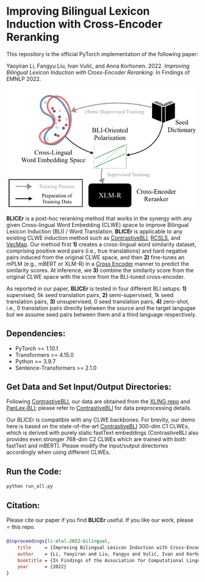 # Improving Bilingual Lexicon Induction with Cross-Encoder Reranking

This repository is the official PyTorch implementation of the following paper: 

Yaoyiran Li, Fangyu Liu, Ivan Vulić, and Anna Korhonen. 2022. *Improving Bilingual Lexicon Induction with Cross-Encoder Reranking*. In Findings of EMNLP 2022. 

<p align="center">
  <img width="500" src="model.png">
</p>

**BLICEr** is a post-hoc reranking method that works in the synergy with any given Cross-lingual Word Embedding (CLWE) space to improve Bilingual Lexicon Induction (BLI) / Word Translation. **BLICEr** is applicable to any existing CLWE induction method such as [ContrastiveBLI](https://github.com/cambridgeltl/ContrastiveBLI/), [RCSLS](https://github.com/facebookresearch/fastText/tree/main/alignment), and [VecMap](https://github.com/artetxem/vecmap). Our method first **1)** creates a cross-lingual word similarity dataset, comprising positive word pairs (i.e., true translations) and hard negative pairs induced from the original CLWE space, and then **2)** fine-tunes an mPLM (e.g., mBERT or XLM-R) in a [Cross Encoder](https://www.sbert.net/examples/applications/cross-encoder/README.html) manner to predict the similarity scores. At inference, we **3)** combine the similarity score from the original CLWE space with the score from the BLI-tuned cross-encoder. 

As reported in our paper, **BLICEr** is tested in four different BLI setups: **1)** supervised, 5k seed translation pairs, **2)** semi-supervised, 1k seed translation pairs, **3)** unsupervised, 0 seed translation pairs, **4)** zero-shot, i.e., 0 translation pairs directly between the source and the target langugae but we assume seed pairs between them and a third language respectively. 

## Dependencies:

- PyTorch >= 1.10.1
- Transformers >= 4.15.0
- Python >= 3.9.7
- Sentence-Transformers >= 2.1.0

## Get Data and Set Input/Output Directories:
Following [ContrastiveBLI](https://github.com/cambridgeltl/ContrastiveBLI/), our data are obtained from the [XLING repo](https://github.com/codogogo/xling-eval) and [PanLex-BLI](https://github.com/cambridgeltl/panlex-bli); please refer to [ContrastiveBLI](https://github.com/cambridgeltl/ContrastiveBLI/) for data preprocessing details.

Our BLICEr is compatible with any CLWE backbones. For brevity, our demo here is based on the state-of-the-art [ContrastiveBLI](https://github.com/cambridgeltl/ContrastiveBLI/) 300-dim C1 CLWEs, which is derived with purely static fastText embeddings (ContrastiveBLI also provides even stronger 768-dim C2 CLWEs which are trained with both fastText and mBERT). Please modify the input/output directories accordingly when using different CLWEs.  

## Run the Code:

```bash
python run_all.py
```
## Citation:
Please cite our paper if you find **BLICEr** useful. If you like our work, please ⭐ this repo.
```bibtex
@inproceedings{li-etal-2022-bilingual,
    title     = {Improving Bilingual Lexicon Induction with Cross-Encoder Reranking},
    author    = {Li, Yaoyiran and Liu, Fangyu and Vulić, Ivan and Korhonen, Anna},
    booktitle = {In Findings of the Association for Computational Linguistics: EMNLP 2022},    
    year      = {2022}
}
```
